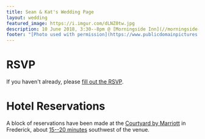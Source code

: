 ```yaml
---
title: Sean & Kat's Wedding Page
layout: wedding
featured_image: https://i.imgur.com/dLNZ0tw.jpg
description: 10 June 2018, 3:30--8pm @ [Morningside Inn](//morningside-inn.com) ([map](https://goo.gl/maps/52rh45rooCL2)) | [RSVP by May 13](/wedding/rsvp)
footer: "[Photo used with permission](https://www.publicdomainpictures.net/view-image.php?image=474&picture=wedding-rings)"
---
```


# RSVP
If you haven't already, please [fill out the RSVP](/wedding/rsvp).

# Hotel Reservations
A block of reservations have been made at the [Courtyard by
Marriott][hotel] in Frederick, about [15--20 minutes][hotel-venue]
southwest of the venue.

[hotel]: https://goo.gl/maps/FqKmFf7T7mv
[hotel-venue]: https://goo.gl/maps/XBRctNdfZ1s
